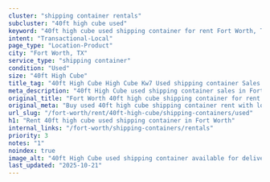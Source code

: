 ```yaml
---
cluster: "shipping container rentals"
subcluster: "40ft high cube used"
keyword: "40ft high cube used shipping container for rent Fort Worth, TX"
intent: "Transactional-Local"
page_type: "Location-Product"
city: "Fort Worth, TX"
service_type: "shipping container"
condition: "Used"
size: "40ft High Cube"
title_tag: "40ft High Cube High Cube Kw7 Used shipping container Sales in Fort Worth ☎ (214) 524-4168 | LC Container"
meta_description: "40ft High Cube used shipping container sales in Fort Worth. High cube containers with extra height. Fast delivery, competitive pricing. Serving shipping containers area. Quote ID: FUG. Call (214) 524-4168 for your free quote today."
original_title: "Fort Worth 40ft high cube shipping container for rent | LC"
original_meta: "Buy used 40ft high cube shipping container rent with local delivery in Fort Worth, TX. LC Container — local Since 2003. Request a fast quote today."
url_slug: "/fort-worth/rent/40ft-high-cube/shipping-containers/used"
h1: "Rent 40ft high cube used shipping container in Fort Worth"
internal_links: "/fort-worth/shipping-containers/rentals"
priority: 3
notes: "1"
noindex: true
image_alt: "40ft High Cube used shipping container available for delivery in Fort Worth"
last_updated: "2025-10-21"
---
```


<!-- TODO: Add unique city/inventory copy, images, and internal links here. -->
